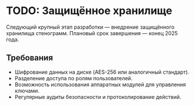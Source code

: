 # TODO: Защищённое хранилище

Следующий крупный этап разработки — внедрение защищённого хранилища стенограмм. Плановый срок завершения — конец 2025 года.

## Требования
- Шифрование данных на диске (AES-256 или аналогичный стандарт).
- Разделение доступа по ролям пользователей.
- Возможность использования аппаратных модулей для управления ключами.
- Регулярные аудиты безопасности и протоколирование действий.

